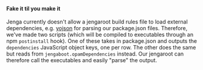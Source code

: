 #### Fake it til you make it

Jenga currently doesn't allow a jengaroot build rules file to load external dependencies, e.g. [yojson](https://github.com/mjambon/yojson) for parsing our package.json files. Therefore, we've made two scripts (which will be compiled to executables through an npm `postinstall` hook). One of these takes in package.json and outputs the `dependencies` JavaScript object keys, one per row. The other does the same but reads from `jengaboot.opamDependencies` instead. Our jengaroot can therefore call the executables and easily "parse" the output.
